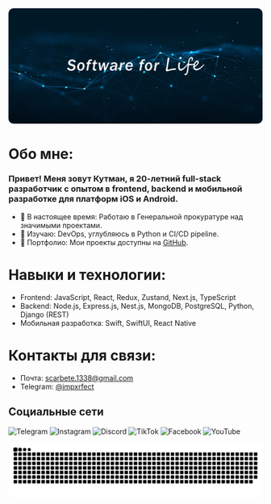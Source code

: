 <img src="https://raw.githubusercontent.com/Scarbete/Scarbete/main/assets/software_banner.jpeg" width="100%" height="70%" alt="myImage" style="border-radius: 10px;">

# Обо мне:
### Привет! Меня зовут Кутман, я 20-летний full-stack разработчик с опытом в frontend, backend и мобильной разработке для платформ iOS и Android.
 - 💼 В настоящее время: Работаю в Генеральной прокуратуре над значимыми проектами.
 - 🚀 Изучаю: DevOps, углубляюсь в Python и CI/CD pipeline.
 - 📂 Портфолио: Мои проекты доступны на [GitHub](https://github.com/Scarbete?tab=repositories).

# Навыки и технологии:
 - Frontend: JavaScript, React, Redux, Zustand, Next.js, TypeScript
 - Backend: Node.js, Express.js, Nest.js, MongoDB, PostgreSQL, Python, Django (REST)
 - Мобильная разработка: Swift, SwiftUI, React Native

# Контакты для связи:
 - Почта: [scarbete.1338@gmail.com](mailto:scarbete.1338@gmail.com)
 - Telegram: [@impxrfect](https://t.me/impxrfect)

## Социальные сети
![Telegram](https://img.shields.io/badge/-Telegram-black?logo=telegram&style=for-the-badge&labelColor=none)
![Instagram](https://img.shields.io/badge/-Instagram-black?logo=instagram&style=for-the-badge&labelColor=none)
![Discord](https://img.shields.io/badge/-Discord-black?logo=discord&style=for-the-badge&labelColor=none)
![TikTok](https://img.shields.io/badge/-TikTok-black?logo=tiktok&style=for-the-badge&labelColor=none)
![Facebook](https://img.shields.io/badge/-Facebook-black?logo=facebook&style=for-the-badge&labelColor=none)
![YouTube](https://img.shields.io/badge/-YouTube-black?logo=youtube&style=for-the-badge&logoColor=red&labelColor=none)

<img src="https://raw.githubusercontent.com/platane/snk/output/github-contribution-grid-snake-dark.svg" alt="Snake animation" />